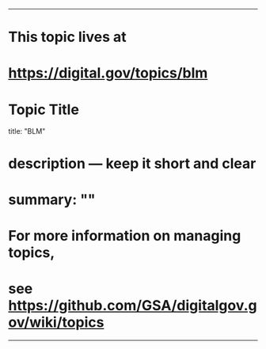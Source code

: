 
---
# This topic lives at
# https://digital.gov/topics/blm

# Topic Title
title: "BLM"

# description — keep it short and clear
# summary: ""


# For more information on managing topics,
# see https://github.com/GSA/digitalgov.gov/wiki/topics
---